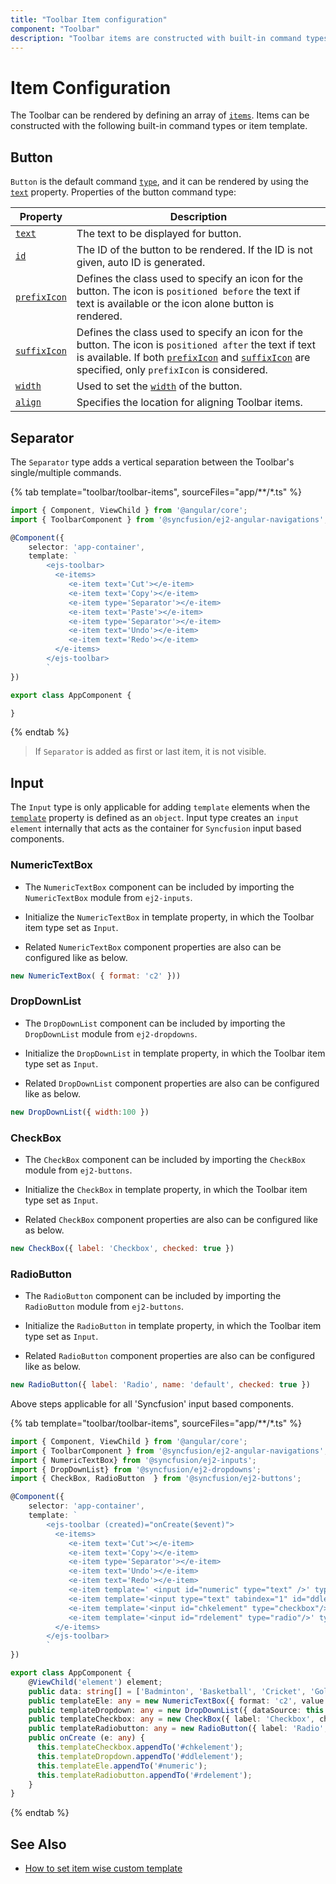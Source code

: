 ```yaml
---
title: "Toolbar Item configuration"
component: "Toolbar"
description: "Toolbar items are constructed with built-in command types or item templates such as separator, button, and input."
---
```


# Item Configuration

The Toolbar can be rendered by defining an array of [`items`](../api/toolbar#items). Items can be constructed with the following built-in command types or item template.

## Button

`Button` is the default command [`type`](../api/toolbar/item#type), and it can be rendered by using the [`text`](../api/toolbar/item#text) property.
Properties of the button command type:

  Property   | Description
------------ | -------------
  [`text`](../api/toolbar/item#text) | The text to be displayed for button.
 [`id`](../api/toolbar/item#id) | The ID of the button to be rendered. If the ID is not given, auto ID is generated.
  [`prefixIcon`](../api/toolbar/item#prefixicon) | Defines the class used to specify an icon for the button. The icon is `positioned before` the text if text is available or the icon alone button is rendered.
[`suffixIcon`](../api/toolbar/item#suffixicon) | Defines the class used to specify an icon for the button. The icon is `positioned after` the text if text is available. If both [`prefixIcon`](../api/toolbar/item#prefixicon) and [`suffixIcon`](../api/toolbar/item#suffixicon) are specified, only `prefixIcon` is considered.
  [`width`](../api/toolbar/item#width) | Used to set the [`width`](../api/toolbar/item#width) of the button.
  [`align`](../api/toolbar/item#align) | Specifies the location for aligning Toolbar items.

## Separator

The `Separator` type adds a vertical separation between the Toolbar's single/multiple commands.

{% tab template="toolbar/toolbar-items", sourceFiles="app/**/*.ts"  %}

```typescript
import { Component, ViewChild } from '@angular/core';
import { ToolbarComponent } from '@syncfusion/ej2-angular-navigations';

@Component({
    selector: 'app-container',
    template: `
        <ejs-toolbar>
          <e-items>
             <e-item text='Cut'></e-item>
             <e-item text='Copy'></e-item>
             <e-item type='Separator'></e-item>
             <e-item text='Paste'></e-item>
             <e-item type='Separator'></e-item>
             <e-item text='Undo'></e-item>
             <e-item text='Redo'></e-item>
          </e-items>
        </ejs-toolbar>
        `
})

export class AppComponent {

}
```

{% endtab %}

> If `Separator` is added as first or last item, it is not visible.

## Input

The `Input` type is only applicable for adding `template` elements when the [`template`](../api/toolbar/item#template) property is defined as an `object`.
Input type creates an `input element` internally that acts as the container for `Syncfusion` input based components.

### NumericTextBox

* The `NumericTextBox` component can be included by importing the `NumericTextBox` module from `ej2-inputs`.

* Initialize the `NumericTextBox` in template property, in which the Toolbar item type set as `Input`.

* Related `NumericTextBox` component properties are also can be configured like as below.

```javascript
new NumericTextBox( { format: 'c2' }))
```

### DropDownList

* The `DropDownList` component can be included by importing the `DropDownList` module from `ej2-dropdowns`.

* Initialize the `DropDownList` in template property, in which the Toolbar item type set as `Input`.

* Related `DropDownList` component properties are also can be configured like as below.

```javascript
new DropDownList({ width:100 })
```

### CheckBox

* The `CheckBox` component can be included by importing the `CheckBox` module from `ej2-buttons`.

* Initialize the `CheckBox` in template property, in which the Toolbar item type set as `Input`.

* Related `CheckBox` component properties are also can be configured like as below.

```javascript
new CheckBox({ label: 'Checkbox', checked: true })
```

### RadioButton

* The `RadioButton` component can be included by importing the `RadioButton` module from `ej2-buttons`.

* Initialize the `RadioButton` in template property, in which the Toolbar item type set as `Input`.

* Related `RadioButton` component properties are also can be configured like as below.

```javascript
new RadioButton({ label: 'Radio', name: 'default', checked: true })
```

Above steps applicable for all 'Syncfusion' input based components.

{% tab template="toolbar/toolbar-items", sourceFiles="app/**/*.ts"  %}

```typescript
import { Component, ViewChild } from '@angular/core';
import { ToolbarComponent } from '@syncfusion/ej2-angular-navigations';
import { NumericTextBox} from '@syncfusion/ej2-inputs';
import { DropDownList} from '@syncfusion/ej2-dropdowns';
import { CheckBox, RadioButton  } from '@syncfusion/ej2-buttons';

@Component({
    selector: 'app-container',
    template: `
        <ejs-toolbar (created)="onCreate($event)">
          <e-items>
             <e-item text='Cut'></e-item>
             <e-item text='Copy'></e-item>
             <e-item type='Separator'></e-item>
             <e-item text='Undo'></e-item>
             <e-item text='Redo'></e-item>
             <e-item template=' <input id="numeric" type="text" />' type = 'Input'></e-item>
             <e-item template='<input type="text" tabindex="1" id="ddlelement" />' type = 'Input'></e-item>
             <e-item template='<input id="chkelement" type="checkbox"/>' type = 'Input'></e-item>
             <e-item template='<input id="rdelement" type="radio"/>' type = 'Input'></e-item>
          </e-items>
        </ejs-toolbar>
        `
})

export class AppComponent {
    @ViewChild('element') element;
    public data: string[] = ['Badminton', 'Basketball', 'Cricket', 'Golf', 'Hockey', 'Rugby'];
    public templateEle: any = new NumericTextBox({ format: 'c2', value: 1, width: 150 });
    public templateDropdown: any = new DropDownList({ dataSource: this.data, width: 120, index: 2 });
    public templateCheckbox: any = new CheckBox({ label: 'Checkbox', checked: true });
    public templateRadiobutton: any = new RadioButton({ label: 'Radio', name: 'default', checked: true });
    public onCreate (e: any) {
      this.templateCheckbox.appendTo('#chkelement');
      this.templateDropdown.appendTo('#ddlelement');
      this.templateEle.appendTo('#numeric');
      this.templateRadiobutton.appendTo('#rdelement');
    }
}
```

{% endtab %}

## See Also

* [How to set item wise custom template](./how-to/set-item-wise-custom-template/)